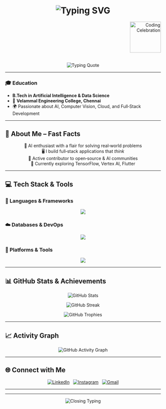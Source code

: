<!-- README.md -->

<h1 align="center">
  <img src="https://readme-typing-svg.herokuapp.com?font=Fira+Code&weight=700&size=30&pause=1000&color=F97316&center=true&vCenter=true&width=800&lines=👋+Hey+there,+I'm+Deepak!;💻+Full+Stack+Developer+|+Tech+Explorer;🚀+Welcome+to+My+Creative+Universe+on+GitHub!" alt="Typing SVG" />
</h1>

<!-- 🎉 Corner GIF -->
<p align="right">
  <img src="https://media.giphy.com/media/3o7aCU1dCMRz8WDnO0/giphy.gif" width="100px" alt="Coding Celebration" />
</p>

<!-- 🎖 Colorful Divider -->
<p align="center">
  <img src="https://raw.githubusercontent.com/klaudiosinani/readme-outline/main/assets/lines/colorful.svg" width="100%" height="4px" />
</p>

<!-- 🧠 Animated Tagline -->
<p align="center">
  <img src="https://readme-typing-svg.herokuapp.com?font=Fira+Code&weight=600&size=22&pause=1000&color=00FFD1&center=true&vCenter=true&width=800&lines=🧠+Innovating+intelligent+ecosystems+one+algorithm+at+a+time.+🚀" alt="Typing Quote" />
</p>

---

### 🎓 Education  
- **B.Tech in Artificial Intelligence & Data Science**  
- 🏫 **Velammal Engineering College, Chennai**  
- 🌍 Passionate about AI, Computer Vision, Cloud, and Full‑Stack Development

---

## 🌟 About Me – Fast Facts
<div align="center">

🧩 AI enthusiast with a flair for solving real‑world problems  
🖥️ I build full‑stack applications that *think*  
🧠 Active contributor to open‑source & AI communities  
🌱 Currently exploring TensorFlow, Vertex AI, Flutter  

</div>

---

## 💻 Tech Stack & Tools

### 🔧 Languages & Frameworks  
<p align="center">
  <img src="https://skillicons.dev/icons?i=python,cpp,c,js,react,nodejs,flask,html,css" />
</p>

### ☁️ Databases & DevOps  
<p align="center">
  <img src="https://skillicons.dev/icons?i=mongodb,mysql,firebase,aws" />
</p>

### 🧰 Platforms & Tools  
<p align="center">
  <img src="https://skillicons.dev/icons?i=git,github,vscode,postman,linux,colab,figma" />
</p>

---

## 📊 GitHub Stats & Achievements

<p align="center">
  <img src="https://github-readme-stats.vercel.app/api?username=Deepak-S-github&show_icons=true&theme=radical&hide_border=true" alt="GitHub Stats" />
</p>

<p align="center">
  <img src="https://github-readme-streak-stats.herokuapp.com/?user=Deepak-S-github&theme=tokyonight&hide_border=true" alt="GitHub Streak" />
</p>

<p align="center">
  <img src="https://github-profile-trophy.vercel.app/?username=Deepak-S-github&theme=radical&no-frame=true&row=1&column=7" alt="GitHub Trophies" />
</p>

---

## 📈 Activity Graph  
<p align="center">
  <img src="https://github-readme-activity-graph.vercel.app/graph?username=Deepak-S-github&bg_color=0d1117&color=00ffb3&line=00c6ff&point=ffffff&area=true&hide_border=true" alt="GitHub Activity Graph" />
</p>

---

## 🌐 Connect with Me  
<p align="center">
  <a href="https://www.linkedin.com/in/deepak-saminathan/" target="_blank"><img src="https://img.shields.io/badge/LinkedIn-0A66C2?style=for-the-badge&logo=linkedin&logoColor=white" alt="LinkedIn" /></a>
  &nbsp;
  <a href="https://www.instagram.com/d.pak_07/" target="_blank"><img src="https://img.shields.io/badge/Instagram-E4405F?style=for-the-badge&logo=instagram&logoColor=white" alt="Instagram" /></a>
  &nbsp;
  <a href="mailto:deepak.saminathan2004@gmail.com"><img src="https://img.shields.io/badge/Gmail-D14836?style=for-the-badge&logo=gmail&logoColor=white" alt="Gmail" /></a>
</p>

---

---

<p align="center">
  <img src="https://readme-typing-svg.herokuapp.com?font=Fira+Code&weight=600&size=22&pause=1000&color=FFD93D&center=true&vCenter=true&width=800&lines=✨+Thanks+for+visiting+my+GitHub+profile!;Let's+build+something+amazing+together.+🚀" alt="Closing Typing" />
</p>
